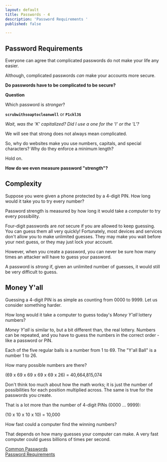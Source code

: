 ```yaml
---
layout: default
title: Passwords - 4
description: 'Password Requirements '
published: false

---
```

## Password Requirements

Everyone can agree that complicated passwords do not make your life any easier.

Although, complicated passwords _can_ make your accounts more secure.

**Do passwords have to be complicated to be secure?**

**Question**

Which password is _stronger_?

**`scrubwithsoaptocleanwell`** or **`P1ckl3$`**

_Wait, was the 'K' capitalized? Did I use a one for the 'I' or the 'L'?_

We will see that strong does not always mean complicated.

So, why do websites make you use numbers, capitals, and special characters? Why do they enforce a minimum length?

Hold on.

**How do we even measure password "strength"?**

## Complexity

Suppose you were given a phone protected by a 4-digit PIN. How long would it take you to try every number?

Password strength is measured by how long it would take a _computer_ to try every possibility.







Four-digit passwords are _not_ secure if you are allowed to keep guessing. You can guess them all very quickly! Fortunately, most devices and services don't allow you to make unlimited guesses. They may make you wait before your next guess, or they may just lock your account.

However, when you create a password, you can never be sure how many times an attacker will have to guess your password.

A password is _strong_ if, given an unlimited number of guesses, it would still be very difficult to guess.

## Money Y'all

Guessing a 4-digit PIN is as simple as counting from 0000 to 9999. Let us consider something harder.

How long would it take a computer to guess today's _Money Y'all_ lottery numbers?

_Money Y'all_ is similar to, but a bit different than, the real lottery. Numbers can be repeated, and you have to guess the numbers in the correct order - like a password or PIN.

Each of the five regular balls is a number from 1 to 69. The "Y'all Ball" is a number 1 to 26.

How many possible numbers are there?

(69 x 69 x 69 x 69 x 69 x 26) = 40,664,815,074

Don't think too much about how the math works; it is just the number of possibilities for each position multiplied across. The same is true for the passwords you create.

That is a lot more than the number of 4-digit PINs (0000 ... 9999):

(10 x 10 x 10 x 10) = 10,000

How fast could a computer find the winning numbers?

That depends on how many guesses your computer can make. A very fast computer could guess billions of times per second.

[Common Passwords](./ "Common Passwords")  
[Password Requirements](./ "Password Requirements")